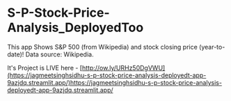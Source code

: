 # S-P-Stock-Price-Analysis_DeployedToo
This app Shows S&amp;P 500 (from Wikipedia) and stock closing price (year-to-date)!  Data source: Wikipedia.

It's Project is LIVE here - [http://ow.ly/URHz50DgVWU](https://jagmeetsinghsidhu-s-p-stock-price-analysis-deployedt-app-9azjdq.streamlit.app/)https://jagmeetsinghsidhu-s-p-stock-price-analysis-deployedt-app-9azjdq.streamlit.app/
